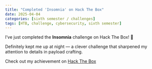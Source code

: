 ```yaml
---
title: "Completed 'Insomnia' on Hack The Box"
date: 2025-04-04
categories: [sixth semester / challenges]
tags: [HTB, challenge, cybersecurity, sixth semester]
---
```


I’ve just completed the **Insomnia** challenge on Hack The Box! 🌙

Definitely kept me up at night — a clever challenge that sharpened my attention to details in payload crafting.

Check out my achievement on [Hack The Box](https://www.hackthebox.com/achievement/challenge/1242702/610)
